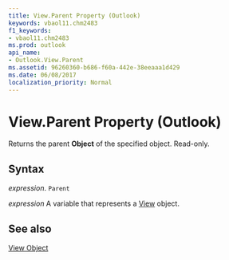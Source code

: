 ```yaml
---
title: View.Parent Property (Outlook)
keywords: vbaol11.chm2483
f1_keywords:
- vbaol11.chm2483
ms.prod: outlook
api_name:
- Outlook.View.Parent
ms.assetid: 96260360-b686-f60a-442e-38eeaaa1d429
ms.date: 06/08/2017
localization_priority: Normal
---
```



# View.Parent Property (Outlook)

Returns the parent  **Object** of the specified object. Read-only.


## Syntax

 _expression_. `Parent`

_expression_ A variable that represents a [View](./Outlook.View.md) object.


## See also


[View Object](Outlook.View.md)

